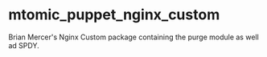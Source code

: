 mtomic_puppet_nginx_custom
==========================

Brian Mercer's Nginx Custom package containing the purge module as well ad SPDY.
